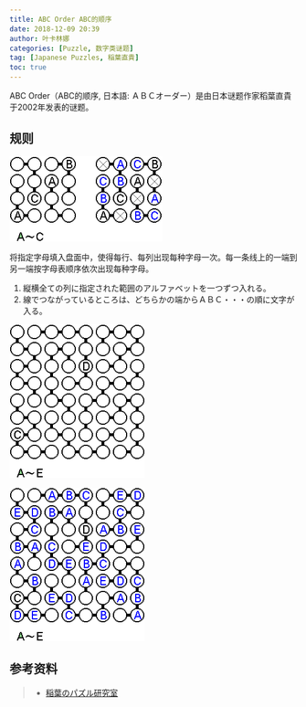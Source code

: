 ```yaml
---
title: ABC Order ABC的顺序
date: 2018-12-09 20:39
author: 叶卡林娜
categories: [Puzzle, 数字类谜题]
tag: [Japanese Puzzles, 稲葉直貴]
toc: true
---
```


ABC Order（ABC的顺序, 日本語:  ＡＢＣオーダー）是由日本谜题作家稻葉直貴于2002年发表的谜题。

## 规则

![ABC Order 小型例题，作者：稲葉直貴](/images/abcorder.png)

将指定字母填入盘面中，使得每行、每列出现每种字母一次。每一条线上的一端到另一端按字母表顺序依次出现每种字母。

1. 縦横全ての列に指定された範囲のアルファベットを一つずつ入れる。
2. 線でつながっているところは、どちらかの端からＡＢＣ・・・の順に文字が入る。

![ABC Order 例题，作者：稲葉直貴](/images/abcorder_e.png)

![ABC Order 例题解答](/images/abcorder_a.png)

## 参考资料

> - [稲葉のパズル研究室](http://inabapuzzle.com/honkaku/order.html)